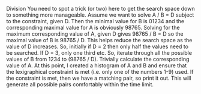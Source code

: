 Division
You need to spot a trick (or two) here to get the search space down to something more manageable.
Assume we want to solve A / B = D subject to the constraint, given D.
Then the minimal value for B is 01234 and the corresponding maximal value for A is obviously 98765. Solving for the maximum corresponding value of A, given D gives 98765 / B = D so the maximal value of B is 98765 / D. 
This helps reduce the search space as the value of D increases. So, initially if D = 2 then only half the values need to be searched. If D = 3,  only one third etc.
So, iterate through all the possible values of B from 1234 to (98765 / D). Trivially calculate the corresponding value of A. At this point, I created a histogram of A and B and ensure that the lexigraphical constraint is met (i.e. only one of the numbers 1-9) used. If the constraint is met, then we have a matching pair, so print it out. This will generate all possible pairs comfortably within the time limit.
